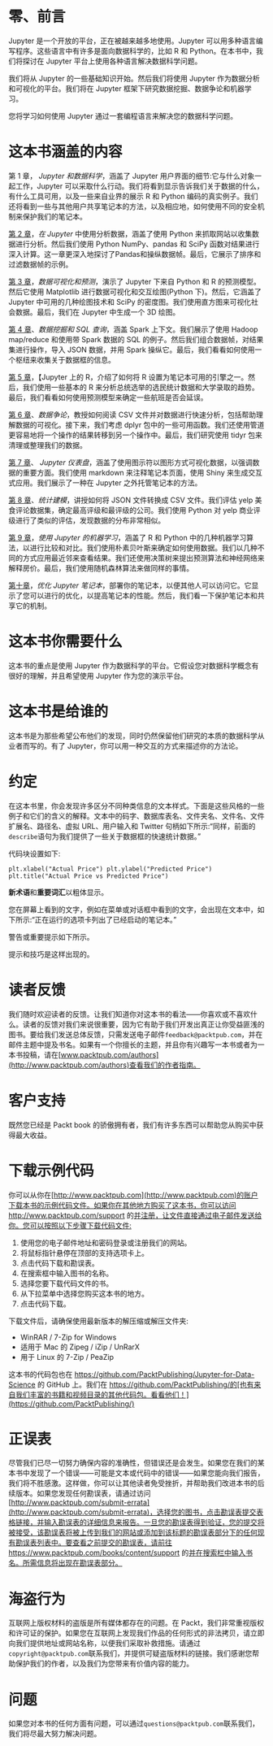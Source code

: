 

# 零、前言

Jupyter 是一个开放的平台，正在被越来越多地使用。Jupyter 可以用多种语言编写程序。这些语言中有许多是面向数据科学的，比如 R 和 Python。在本书中，我们将探讨在 Jupyter 平台上使用各种语言解决数据科学问题。

我们将从 Jupyter 的一些基础知识开始。然后我们将使用 Jupyter 作为数据分析和可视化的平台。我们将在 Jupyter 框架下研究数据挖掘、数据争论和机器学习。

您将学习如何使用 Jupyter 通过一套编程语言来解决您的数据科学问题。



# 这本书涵盖的内容

第 1 章， *Jupyter 和数据科学*，涵盖了 Jupyter 用户界面的细节:它与什么对象一起工作，Jupyter 可以采取什么行动。我们将看到显示告诉我们关于数据的什么，有什么工具可用，以及一些来自业界的展示 R 和 Python 编码的真实例子。我们还将看到一些与其他用户共享笔记本的方法，以及相应地，如何使用不同的安全机制来保护我们的笔记本。

[第 2 章](part0057.html#1MBG20-46e48287c15145eb849f3fa04b05da76)，*在 Jupyter* 中使用分析数据，涵盖了使用 Python 来抓取网站以收集数据进行分析。然后我们使用 Python NumPy、pandas 和 SciPy 函数对结果进行深入计算。这一章更深入地探讨了Pandas和操纵数据帧。最后，它展示了排序和过滤数据帧的示例。

[第 3 章](part0079.html#2BASE0-46e48287c15145eb849f3fa04b05da76)，*数据可视化和预测*，演示了 Jupyter 下来自 Python 和 R 的预测模型。然后它使用 Matplotlib 进行数据可视化和交互绘图(Python 下)。然后，它涵盖了 Jupyter 中可用的几种绘图技术和 SciPy 的密度图。我们使用直方图来可视化社会数据。最后，我们在 Jupyter 中生成一个 3D 绘图。

[第 4 章](part0088.html#2JTHG0-46e48287c15145eb849f3fa04b05da76)、*数据挖掘和 SQL 查询*，涵盖 Spark 上下文。我们展示了使用 Hadoop map/reduce 和使用带 Spark 数据的 SQL 的例子。然后我们组合数据帧，对结果集进行操作，导入 JSON 数据，并用 Spark 操纵它。最后，我们看看如何使用一个枢纽来收集关于数据框的信息。

[第 5 章](part0097.html#2SG6I0-46e48287c15145eb849f3fa04b05da76)，【Jupyter 上的 R，介绍了如何将 R 设置为笔记本可用的引擎之一。然后，我们使用一些基本的 R 来分析总统选举的选民统计数据和大学录取的趋势。最后，我们看看如何使用预测模型来确定一些航班是否会延误。

[第 6 章](part0104.html#335QG0-46e48287c15145eb849f3fa04b05da76)、*数据争论*，教授如何阅读 CSV 文件并对数据进行快速分析，包括帮助理解数据的可视化。接下来，我们考虑 dplyr 包中的一些可用函数。我们还使用管道更容易地将一个操作的结果转移到另一个操作中。最后，我们研究使用 tidyr 包来清理或整理我们的数据。

[第 7 章](part0119.html#3HFIU0-46e48287c15145eb849f3fa04b05da76)、 *Jupyter 仪表盘*，涵盖了使用图示符以图形方式可视化数据，以强调数据的重要方面。我们使用 markdown 来注释笔记本页面，使用 Shiny 来生成交互式应用。我们展示了一种在 Jupyter 之外托管笔记本的方法。

[第 8 章](part0133.html#3UQQQ0-46e48287c15145eb849f3fa04b05da76)、*统计建模*，讲授如何将 JSON 文件转换成 CSV 文件。我们评估 yelp 美食评论数据集，确定最高评级和最评级的公司。我们使用 Python 对 yelp 商业评级进行了类似的评估，发现数据的分布非常相似。

[第 9 章](part0148.html#4D4J80-46e48287c15145eb849f3fa04b05da76)，*使用 Jupyter 的机器学习*，涵盖了 R 和 Python 中的几种机器学习算法，以进行比较和对比。我们使用朴素贝叶斯来确定如何使用数据。我们以几种不同的方式应用最近邻来查看结果。我们还使用决策树来提出预测算法和神经网络来解释房价。最后，我们使用随机森林算法来做同样的事情。

[第十章](part0163.html#4REBM0-46e48287c15145eb849f3fa04b05da76)，*优化 Jupyter 笔记本*，部署你的笔记本，以便其他人可以访问它。它显示了您可以进行的优化，以提高笔记本的性能。然后，我们看一下保护笔记本和共享它的机制。



# 这本书你需要什么

这本书的重点是使用 Jupyter 作为数据科学的平台。它假设您对数据科学概念有很好的理解，并且希望使用 Jupyter 作为您的演示平台。



# 这本书是给谁的

这本书是为那些希望公布他们的发现，同时仍然保留他们研究的本质的数据科学从业者而写的。有了 Jupyter，你可以用一种交互的方式来描述你的方法论。



# 约定

在这本书里，你会发现许多区分不同种类信息的文本样式。下面是这些风格的一些例子和它们的含义的解释。文本中的码字、数据库表名、文件夹名、文件名、文件扩展名、路径名、虚拟 URL、用户输入和 Twitter 句柄如下所示:“同样，前面的`describe`语句为我们提供了一些关于数据框的快速统计数据。”

代码块设置如下:

```
plt.xlabel("Actual Price") plt.ylabel("Predicted Price") plt.title("Actual Price vs Predicted Price")
```

**新术语**和**重要词汇**以粗体显示。

您在屏幕上看到的文字，例如在菜单或对话框中看到的文字，会出现在文本中，如下所示:“正在运行的选项卡列出了已经启动的笔记本。”

警告或重要提示如下所示。

提示和技巧是这样出现的。



# 读者反馈

我们随时欢迎读者的反馈。让我们知道你对这本书的看法——你喜欢或不喜欢什么。读者的反馈对我们来说很重要，因为它有助于我们开发出真正让你受益匪浅的图书。要给我们发送总体反馈，只需发送电子邮件`feedback@packtpub.com`，并在邮件主题中提及书名。如果有一个你擅长的主题，并且你有兴趣写一本书或者为一本书投稿，请在[www.packtpub.com/authors](http://www.packtpub.com/authors)查看我们的作者指南。



# 客户支持

既然您已经是 Packt book 的骄傲拥有者，我们有许多东西可以帮助您从购买中获得最大收益。



# 下载示例代码

你可以从你在[http://www.packtpub.com](http://www.packtpub.com)的账户下载本书的示例代码文件。如果你在其他地方购买了这本书，你可以访问 http://www.packtpub.com/support 的[并注册，让文件直接通过电子邮件发送给你。您可以按照以下步骤下载代码文件:](http://www.packtpub.com/support)

1.  使用您的电子邮件地址和密码登录或注册我们的网站。
2.  将鼠标指针悬停在顶部的支持选项卡上。
3.  点击代码下载和勘误表。
4.  在搜索框中输入图书的名称。
5.  选择您要下载代码文件的书。
6.  从下拉菜单中选择您购买这本书的地方。
7.  点击代码下载。

下载文件后，请确保使用最新版本的解压缩或解压文件夹:

*   WinRAR / 7-Zip for Windows
*   适用于 Mac 的 Zipeg / iZip / UnRarX
*   用于 Linux 的 7-Zip / PeaZip

这本书的代码包也在 https://github.com/PacktPublishing/Jupyter-for-Data-Science 的 GitHub 上。我们在 https://github.com/PacktPublishing/的[也有来自我们丰富的书籍和视频目录的其他代码包。看看他们！](https://github.com/PacktPublishing/)



# 正误表

尽管我们已尽一切努力确保内容的准确性，但错误还是会发生。如果您在我们的某本书中发现了一个错误——可能是文本或代码中的错误——如果您能向我们报告，我们将不胜感激。这样做，你可以让其他读者免受挫折，并帮助我们改进本书的后续版本。如果您发现任何勘误表，请通过访问[http://www.packtpub.com/submit-errata](http://www.packtpub.com/submit-errata)，选择您的图书，点击勘误表提交表格链接，并输入勘误表的详细信息来报告。一旦您的勘误表得到验证，您的提交将被接受，该勘误表将被上传到我们的网站或添加到该标题的勘误表部分下的任何现有勘误表列表中。要查看之前提交的勘误表，请前往 https://www.packtpub.com/books/content/support 的[并在搜索栏中输入书名。所需信息将出现在勘误表部分。](https://www.packtpub.com/books/content/support)



# 海盗行为

互联网上版权材料的盗版是所有媒体都存在的问题。在 Packt，我们非常重视版权和许可证的保护。如果您在互联网上发现我们作品的任何形式的非法拷贝，请立即向我们提供地址或网站名称，以便我们采取补救措施。请通过`copyright@packtpub.com`联系我们，并提供可疑盗版材料的链接。我们感谢您帮助保护我们的作者，以及我们为您带来有价值内容的能力。



# 问题

如果您对本书的任何方面有问题，可以通过`questions@packtpub.com`联系我们，我们将尽最大努力解决问题。